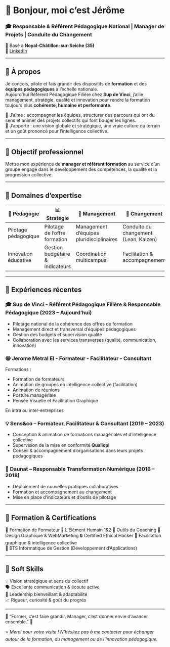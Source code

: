 # 👋 Bonjour, moi c’est Jérôme
### 🎓 Responsable & Référent Pédagogique National | Manager de Projets | Conduite du Changement  

📍 Basé à **Noyal-Châtillon-sur-Seiche (35)**  
🔗 [LinkedIn](https://www.linkedin.com/in/jeromemetral/)  


---

## 🧭 À propos

Je conçois, pilote et fais grandir des dispositifs de **formation** et des **équipes pédagogiques** à l’échelle nationale.  
Aujourd’hui Référent Pédagogique Filière chez **Sup de Vinci**, j’allie management, stratégie, qualité et innovation pour rendre la formation toujours plus **cohérente, humaine et performante**.  

💬 J’aime : accompagner les équipes, structurer des parcours qui ont du sens et animer des projets collectifs qui font bouger les lignes.  
🚀 J’apporte : une vision globale et stratégique, une vraie culture du terrain et un goût prononcé pour l’intelligence collective.

---

## 📍 Objectif professionnel

Mettre mon expérience de **manager et référent formation** au service d’un groupe engagé dans le développement des compétences, la qualité et la progression collective.  

---

## 🧩 Domaines d’expertise

| 🧠 Pédagogie | 📊 Stratégie | 👥 Management | 🔄 Changement | 🏆 Qualité |
|---------------|--------------|---------------|----------------|-------------|
| Pilotage pédagogique | Pilotage de l’offre formation | Management d’équipes pluridisciplinaires | Conduite du changement (Lean, Kaizen) | Certification Qualiopi |
| Innovation éducative | Gestion budgétaire & indicateurs | Coordination multicampus | Facilitation & accompagnement | Amélioration continue |

---

## 💼 Expériences récentes

### 🎓 **Sup de Vinci - Référent Pédagogique Filière & Responsable Pédagogique (2023 – Aujourd’hui)**  
- Pilotage national de la cohérence des offres de formation  
- Management direct et transversal d’équipes pédagogiques  
- Gestion des budgets et supervision qualité  
- Collaboration avec les services transverses (qualité, communication, innovation)

### 😁 **Jerome Metral EI - Formateur - Facilitateur - Consultant**  
Formations :
 - Formation de formateurs
 - Animation de groupes en intelligence collective (facilitation)
 - Animation de réunions
 - Posture managériale
 - Pensée Visuelle et Facilitation Graphique

En intra ou inter-entreprises

### 💡 **Sens&co – Formateur, Facilitateur & Consultant (2019 – 2023)**  
- Conception & animation de formations managériales et d’intelligence collective  
- Supervision de la mise en conformité **Qualiopi**  
- Conseil & accompagnement d’organisations dans leurs projets pédagogiques  

### 🚀 **Daunat – Responsable Transformation Numérique (2016 – 2018)**  
- Déploiement de nouvelles pratiques collaboratives  
- Formation et accompagnement au changement  
- Mise en place d’indicateurs et d’outils de pilotage  

---

## 🧾 Formation & Certifications

💬 Formation de Formateur
🌿 L’Élément Humain 1&2
🧩 Outils du Coaching 
🎨 Design Graphique & WebMarketing
🔒 Certified Ethical Hacker
🧠 Facilitation graphique & intelligence collective  
🎯 BTS Informatique de Gestion (Développement d’Applications)

---

## 🌱 Soft Skills

💡 Vision stratégique et sens du collectif  
🗣️ Excellente communication & écoute active  
🤝 Leadership bienveillant & adaptabilité  
📈 Rigueur, curiosité & goût du progrès  

---

🌱 “Former, c’est faire grandir. Manager, c’est donner envie d’avancer ensemble.” 🌱  

⭐ *Merci pour votre visite ! N’hésitez pas à me contacter pour échanger autour de la formation, du management ou de l’innovation pédagogique.*  
